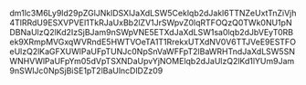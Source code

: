 dm1lc3M6Ly9ld29pZGlJNklDSXlJaXdLSW5Ceklqb2dJakl6TTNZeUxtTnZiVjh4TlRRdU9ESXVPVEl1TkRJaUxBb2lZV1JrSWpvZ0lqRTFOQzQ0TWk0NU1pNDBNaUlzQ2lKd2IzSjBJam9nSWpVNE5ETXdJaXdLSW1sa0lqb2dJbVEyT0RBek9XRmpMVGxqWVRndE5HWTVOeTA1T1RrekxUTXdNV0V6TTJVeE9ESTFOeUlzQ2lKaGFXUWlPaUFpTUNJc0NpSnVaWFFpT2lBaWRHTndJaXdLSW5SNWNHVWlPaUFpYm05dVpTSXNDaUpvYjNOMElqb2dJaUlzQ2lKd1lYUm9Jam9nSWlJc0NpSjBiSE1pT2lBaUlncDlDZz09
